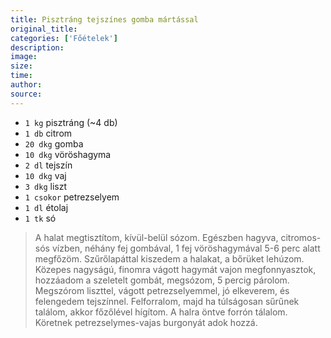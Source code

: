 ```yaml
---
title: Pisztráng tejszínes gomba mártással
original_title: 
categories: ['Főételek'] 
description: 
image: 
size: 
time: 
author:  
source:
---
```



* `1 kg` pisztráng (~4 db)
* `1 db` citrom
* `20 dkg` gomba
* `10 dkg` vöröshagyma
* `2 dl` tejszín
* `10 dkg` vaj
* `3 dkg` liszt
* `1 csokor` petrezselyem
* `1 dl` étolaj
* `1 tk` só

> A halat megtisztítom, kívül-belül sózom. Egészben hagyva, citromos-sós vízben, néhány fej gombával, 1 fej vöröshagymával 5-6 perc alatt megfőzöm. Szűrőlapáttal kiszedem a halakat, a bőrüket lehúzom. Közepes nagyságú, finomra vágott hagymát vajon megfonnyasztok, hozzáadom a szeletelt gombát, megsózom, 5 percig párolom. Megszórom liszttel, vágott petrezselyemmel, jó elkeverem, és felengedem tejszínnel. Felforralom, majd ha túlságosan sűrűnek találom, akkor főzőlével hígítom. A halra öntve forrón tálalom. Köretnek petrezselymes-vajas burgonyát adok hozzá.
